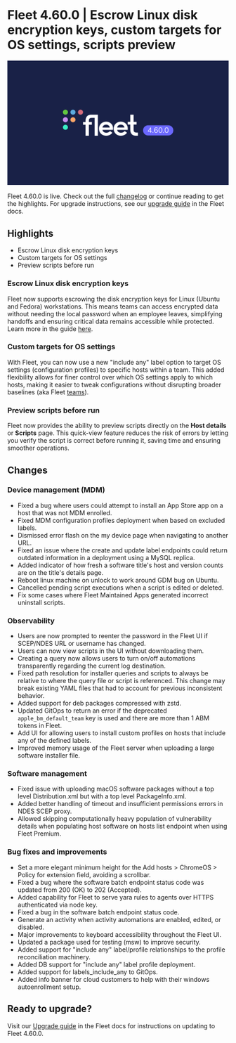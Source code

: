 # Fleet 4.60.0 | Escrow Linux disk encryption keys, custom targets for OS settings, scripts preview

![Fleet 4.60.0](../website/assets/images/articles/fleet-4.60.0-1600x900@2x.png)

Fleet 4.60.0 is live. Check out the full [changelog](https://github.com/fleetdm/fleet/releases/tag/fleet-v4.60.0) or continue reading to get the highlights.
For upgrade instructions, see our [upgrade guide](https://fleetdm.com/docs/deploying/upgrading-fleet) in the Fleet docs.

## Highlights
- Escrow Linux disk encryption keys
- Custom targets for OS settings
- Preview scripts before run

### Escrow Linux disk encryption keys

Fleet now supports escrowing the disk encryption keys for Linux (Ubuntu and Fedora) workstations. This means teams can access encrypted data without needing the local password when an employee leaves, simplifying handoffs and ensuring critical data remains accessible while protected. Learn more in the guide [here](https://fleetdm.com/guides/enforce-disk-encryption).

### Custom targets for OS settings

With Fleet, you can now use a new "include any" label option to target OS settings (configuration profiles) to specific hosts within a team. This added flexibility allows for finer control over which OS settings apply to which hosts, making it easier to tweak configurations without disrupting broader baselines (aka Fleet [teams](https://fleetdm.com/guides/teams#basic-article)).

### Preview scripts before run

Fleet now provides the ability to preview scripts directly on the **Host details** or **Scripts** page. This quick-view feature reduces the risk of errors by letting you verify the script is correct before running it, saving time and ensuring smoother operations.

## Changes

### Device management (MDM)
- Fixed a bug where users could attempt to install an App Store app on a host that was not MDM enrolled.
- Fixed MDM configuration profiles deployment when based on excluded labels.
- Dismissed error flash on the my device page when navigating to another URL.
- Fixed an issue where the create and update label endpoints could return outdated information in a deployment using a MySQL replica.
- Added indicator of how fresh a software title's host and version counts are on the title's details page.
- Reboot linux machine on unlock to work around GDM bug on Ubuntu.
- Cancelled pending script executions when a script is edited or deleted.
- Fix some cases where Fleet Maintained Apps generated incorrect uninstall scripts.

### Observability
- Users are now prompted to reenter the password in the Fleet UI if SCEP/NDES URL or username has changed.
- Users can now view scripts in the UI without downloading them.
- Creating a query now allows users to turn on/off automations transparently regarding the current log destination.
- Fixed path resolution for installer queries and scripts to always be relative to where the query file or script is referenced. This change may break existing YAML files that had to account for previous inconsistent behavior.
- Added support for deb packages compressed with zstd.
- Updated GitOps to return an error if the deprecated `apple_bm_default_team` key is used and there are more than 1 ABM tokens in Fleet.
- Add UI for allowing users to install custom profiles on hosts that include any of the defined labels.
- Improved memory usage of the Fleet server when uploading a large software installer file.

### Software management
- Fixed issue with uploading macOS software packages without a top level Distribution.xml but with a top level PackageInfo.xml.
- Added better handling of timeout and insufficient permissions errors in NDES SCEP proxy.
- Allowed skipping computationally heavy population of vulnerability details when populating host software on hosts list endpoint when using Fleet Premium.

### Bug fixes and improvements
- Set a more elegant minimum height for the Add hosts > ChromeOS > Policy for extension field, avoiding a scrollbar.
- Fixed a bug where the software batch endpoint status code was updated from 200 (OK) to 202 (Accepted).
- Added capability for Fleet to serve yara rules to agents over HTTPS authenticated via node key.
- Fixed a bug in the software batch endpoint status code.
- Generate an activity when activity automations are enabled, edited, or disabled.
- Major improvements to keyboard accessibility throughout the Fleet UI.
- Updated a package used for testing (msw) to improve security.
- Added support for "include any" label/profile relationships to the profile reconciliation machinery.
- Added DB support for "include any" label profile deployment.
- Added support for labels_include_any to GitOps.
- Added info banner for cloud customers to help with their windows autoenrollment setup.

## Ready to upgrade?

Visit our [Upgrade guide](https://fleetdm.com/docs/deploying/upgrading-fleet) in the Fleet docs for instructions on updating to Fleet 4.60.0.

<meta name="category" value="releases">
<meta name="authorFullName" value="Noah Talerman">
<meta name="authorGitHubUsername" value="noahtalerman">
<meta name="publishedOn" value="2024-11-25">
<meta name="articleTitle" value="Fleet 4.60.0 | Escrow Linux disk encryption keys, custom targets for OS settings, scripts preview">
<meta name="articleImageUrl" value="../website/assets/images/articles/fleet-4.60.0-1600x900@2x.png">
